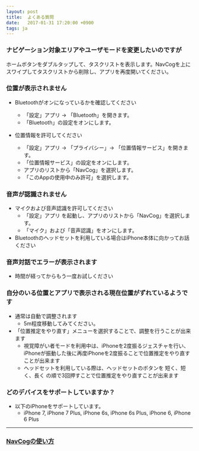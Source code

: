 ```yaml
---
layout: post
title:  よくある質問
date:   2017-01-31 17:20:00 +0900
tags: ja
---
```


<a name="Q1"></a>

### ナビゲーション対象エリアやユーザモードを変更したいのですが

ホームボタンをダブルタップして、タスクリストを表示します。NavCogを上にスワイプしてタスクリストから削除し、アプリを再度開いてください。


<a name="Q2"></a>

### 位置が表示されません

* Bluetoothがオンになっているかを確認してください
  * 「設定」アプリ -> 「Bluetooth」を開きます。
  * 「Bluetooth」の設定をオンにします。
  
* 位置情報を許可してください
  * 「設定」アプリ -> 「プライバシー」-> 「位置情報サービス」を開きます。
  * 「位置情報サービス」の設定をオンにします。
  * アプリのリストから「NavCog」を選択します。
  * 「このAppの使用中のみ許可」を選択します。

<a name="Q3"></a>

### 音声が認識されません
  
* マイクおよび音声認識を許可してください
  * 「設定」アプリ を起動し、アプリのリストから「NavCog」を選択します。
  * 「マイク」および「音声認識」をオンにします。
* Bluetoothのヘッドセットを利用している場合はiPhone本体に向かってお話ください

<a name="Q4"></a>

### 音声対話でエラーが表示されます
  
* 時間が経ってからもう一度お試しください
  
<a name="Q5"></a>

### 自分のいる位置とアプリで表示される現在位置がずれているようです
  
* 通常は自動で調整されます
  * 5m程度移動してみてください。
* 「位置推定をやり直す」メニューを選択することで、調整を行うことが出来ます
  * 視覚障がい者モードを利用中は、iPhoneを2度振るジェスチャを行い、iPhoneが振動した後に再度iPhoneを2度振ることで位置推定をやり直すことが出来ます
  * ヘッドセットを利用している際は、ヘッドセットのボタンを 短く、短く、長く の順で3回押すことで位置推定をやり直すことが出来ます
    
<a name="Q6"></a>

### どのデバイスをサポートしていますか？
* 以下のiPhoneをサポートしています。
  * iPhone 7, iPhone 7 Plus, iPhone 6s, iPhone 6s Plus, iPhone 6, iPhone 6 Plus
  
-----

### [NavCogの使い方](/help-ja.html)
